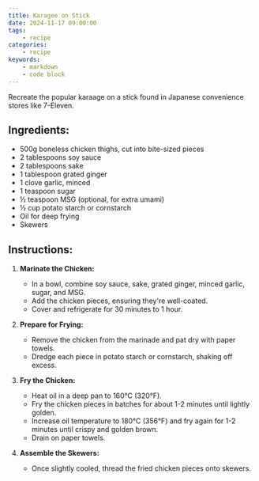 ```yaml
---
title: Karagee on Stick
date: 2024-11-17 09:00:00
tags:
    - recipe
categories:
    - recipe
keywords:
    - markdown
    - code block
---
```


Recreate the popular karaage on a stick found in Japanese convenience stores like 7-Eleven.

## Ingredients:
- 500g boneless chicken thighs, cut into bite-sized pieces
- 2 tablespoons soy sauce
- 2 tablespoons sake
- 1 tablespoon grated ginger
- 1 clove garlic, minced
- 1 teaspoon sugar
- ½ teaspoon MSG (optional, for extra umami)
- ½ cup potato starch or cornstarch
- Oil for deep frying
- Skewers

## Instructions:

1. **Marinate the Chicken:**
   - In a bowl, combine soy sauce, sake, grated ginger, minced garlic, sugar, and MSG.
   - Add the chicken pieces, ensuring they're well-coated.
   - Cover and refrigerate for 30 minutes to 1 hour.

2. **Prepare for Frying:**
   - Remove the chicken from the marinade and pat dry with paper towels.
   - Dredge each piece in potato starch or cornstarch, shaking off excess.

3. **Fry the Chicken:**
   - Heat oil in a deep pan to 160°C (320°F).
   - Fry the chicken pieces in batches for about 1-2 minutes until lightly golden.
   - Increase oil temperature to 180°C (356°F) and fry again for 1-2 minutes until crispy and golden brown.
   - Drain on paper towels.

4. **Assemble the Skewers:**
   - Once slightly cooled, thread the fried chicken pieces onto skewers.


